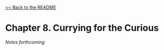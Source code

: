[&lt;&lt; Back to the README](README.md)

# Chapter 8. Currying for the Curious

*Notes forthcoming*